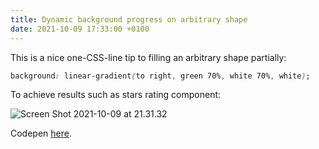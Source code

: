 ```yaml
---
title: Dynamic background progress on arbitrary shape
date: 2021-10-09 17:33:00 +0100
---
```




This is a nice one-CSS-line tip to filling an arbitrary shape partially:

```css
background: linear-gradient(to right, green 70%, white 70%, white);
```

To achieve results such as stars rating component:

<img src="/Users/abused/Desktop/Screen Shot 2021-10-09 at 21.31.32.png" alt="Screen Shot 2021-10-09 at 21.31.32" />

Codepen [here](https://codepen.io/abusedmedia/pen/OJjJWzg?editors=1100).